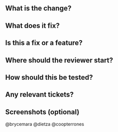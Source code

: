 ## What is the change?

## What does it fix?

## Is this a fix or a feature? 

## Where should the reviewer start?

## How should this be tested?

## Any relevant tickets?

## Screenshots (optional)

@brycemara @dietza @coopterrones
